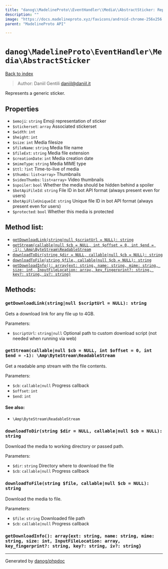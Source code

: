 ```yaml
---
title: "danog\\MadelineProto\\EventHandler\\Media\\AbstractSticker: Represents a generic sticker."
description: ""
image: "https://docs.madelineproto.xyz/favicons/android-chrome-256x256.png"
parent: "MadelineProto API"

---
```

# `danog\MadelineProto\EventHandler\Media\AbstractSticker`
[Back to index](../../../../index.html)

> Author: Daniil Gentili <daniil@daniil.it>  
  

Represents a generic sticker.  



## Properties
* `$emoji`: `string` Emoji representation of sticker
* `$stickerset`: `array` Associated stickerset
* `$width`: `int` 
* `$height`: `int` 
* `$size`: `int` Media filesize
* `$fileName`: `string` Media file name
* `$fileExt`: `string` Media file extension
* `$creationDate`: `int` Media creation date
* `$mimeType`: `string` Media MIME type
* `$ttl`: `?int` Time-to-live of media
* `$thumbs`: `list<array>` Thumbnails
* `$videoThumbs`: `list<array>` Video thumbnails
* `$spoiler`: `bool` Whether the media should be hidden behind a spoiler
* `$botApiFileId`: `string` File ID in bot API format (always present even for users)
* `$botApiFileUniqueId`: `string` Unique file ID in bot API format (always present even for users)
* `$protected`: `bool` Whether this media is protected

## Method list:
* [`getDownloadLink(string|null $scriptUrl = NULL): string`](#getdownloadlink-string-null-scripturl-null-string)
* [`getStream(callable|null $cb = NULL, int $offset = 0, int $end = -1): \Amp\ByteStream\ReadableStream`](#getstream-callable-null-cb-null-int-offset-0-int-end-1-amp-bytestream-readablestream)
* [`downloadToDir(string $dir = NULL, callable|null $cb = NULL): string`](#downloadtodir-string-dir-null-callable-null-cb-null-string)
* [`downloadToFile(string $file, callable|null $cb = NULL): string`](#downloadtofile-string-file-callable-null-cb-null-string)
* [`getDownloadInfo(): array{ext: string, name: string, mime: string, size: int, InputFileLocation: array, key_fingerprint?: string, key?: string, iv?: string}`](#getdownloadinfo-array-ext-string-name-string-mime-string-size-int-inputfilelocation-array-key_fingerprint-string-key-string-iv-string)

## Methods:
### `getDownloadLink(string|null $scriptUrl = NULL): string`

Gets a download link for any file up to 4GB.


Parameters:

* `$scriptUrl`: `string|null` Optional path to custom download script (not needed when running via web)  



### `getStream(callable|null $cb = NULL, int $offset = 0, int $end = -1): \Amp\ByteStream\ReadableStream`

Get a readable amp stream with the file contents.


Parameters:

* `$cb`: `callable|null` Progress callback  
* `$offset`: `int`   
* `$end`: `int`   


#### See also: 
* `\Amp\ByteStream\ReadableStream`




### `downloadToDir(string $dir = NULL, callable|null $cb = NULL): string`

Download the media to working directory or passed path.


Parameters:

* `$dir`: `string` Directory where to download the file  
* `$cb`: `callable|null` Progress callback  



### `downloadToFile(string $file, callable|null $cb = NULL): string`

Download the media to file.


Parameters:

* `$file`: `string` Downloaded file path  
* `$cb`: `callable|null` Progress callback  



### `getDownloadInfo(): array{ext: string, name: string, mime: string, size: int, InputFileLocation: array, key_fingerprint?: string, key?: string, iv?: string}`





---
Generated by [danog/phpdoc](https://phpdoc.daniil.it)
